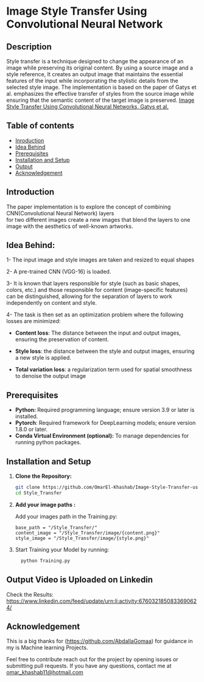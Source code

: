 # Image Style Transfer Using Convolutional Neural Network 

##  Description
Style transfer is a technique designed to change the appearance of an image while preserving its original content. 
By using a source image and a style reference, It creates an output image that maintains the essential features of the input while incorporating the stylistic details from the selected style image. 
The implementation is based on the paper of Gatys et al. emphasizes the effective transfer of styles from the source image while ensuring that the semantic content of the target image is preserved.
[Image Style Transfer Using Convolutional Neural Networks, Gatys et al.](https://www.cv-foundation.org/openaccess/content_cvpr_2016/papers/Gatys_Image_Style_Transfer_CVPR_2016_paper.pdf)  

## Table of contents
* [Inroduction](#Introducation)
* [Idea Behind](#idea-behind) 
* [Prerequisites](#prerequisites)
* [Installation and Setup](#Installationand_Setup)
* [Output](#OutputVideo)
* [Acknowledgement](#Acknowledgement)

## Introduction
The paper implementation is to explore the concept of combining CNN(Convolutional Neural Network) layers   
for two different images create a new images that blend the layers to one image 
with the aesthetics of well-known artworks.

## Idea Behind:

1- The input image and style images are taken and resized to equal shapes

2- A pre-trained CNN (VGG-16) is loaded.

3- It is known that layers responsible for style (such as basic shapes, colors, etc.) and those responsible for content (image-specific features) 
 can be distinguished, allowing for the separation of layers to work independently on content and style. 

4- The task is then set as an optimization problem where the following losses are minimized: 

- **Content loss**: The distance between the input and output images, ensuring the preservation of content.

- **Style loss**: the distance between the style and output images, ensuring a new style is applied.

- **Total variation loss**: a regularization term used for spatial smoothness to denoise the output image
	
## Prerequisites

- **Python:** Required programming language; ensure version 3.9 or later is installed.
- **Pytorch**: Required framework for DeepLearning models; ensure version 1.8.0 or later.
- **Conda Virtual Environment (optional):** To manage dependencies for running python packages.

## Installation and Setup

1. **Clone the Repository:**

	```sh
	git clone https://github.com/OmarEl-Khashab/Image-Style-Transfer-using-CNN.git
	cd Style_Transfer
	```

2.  **Add your image paths :**

	Add your images path in the Training.py:

	```
	base_path = "/Style_Transfer/"
	content_image = "/Style_Transfer/image/{content.png}"
	style_image = "/Style_Transfer/image/{style.png}"
	```
3. Start Training your Model by running:

 	```sh
	  python Training.py
	```

## Output Video is Uploaded on Linkedin 
Check the Results:
https://www.linkedin.com/feed/update/urn:li:activity:6760321850833690624/

## Acknowledgement

This is a big thanks for (https://github.com/AbdallaGomaa) for guidance in my is Machine learning Projects.

Feel free to contribute reach out for the project by opening issues or submitting pull requests. If you have any questions, contact me at omar_khashab11@hotmail.com

